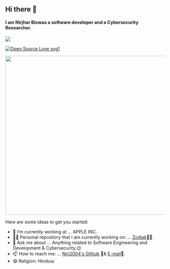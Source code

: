 ##                    Hi there 👋
#### I am Nirjhar Biswas a software developer and a Cybersecurity Researcher.
<img src="https://img.shields.io/twitter/url?style=social&url=https://twitter.com/@NirjharBiswas5">

[![Open Source Love svg1](https://badges.frapsoft.com/os/v1/open-source.svg?v=103)](https://github.com/Nirj2004/)
<p><img align="center" src="https://www.careerguide.com/career/wp-content/uploads/2021/01/coding_gif.gif" width="1000" height="500" /></p>

Here are some ideas to get you started:

- 🔭 I’m currently working at ... APPLE INC. 
- 👨‍💻 Personal repository that I am currently working on: ... [Zodiak](https://github.com/Nirj2004/Zodiak)👨‍💻.
- 💬 Ask me about ... Anything related to Software Engineering and Development & Cybersecurity.😉
- 📫 How to reach me: ... [Nirj2004's Github](https://github.com/Nirj2004/) 📄& [E-mail](https://www.protonmail.com/nirjharbiswas2021@protonmail.com)📧.
- 😄 Religion: Hindu🕉️

